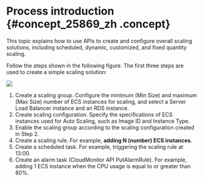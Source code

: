# Process introduction {#concept_25869_zh .concept}

This topic explains how to use APIs to create and configure overall scaling solutions, including scheduled, dynamic, customized, and fixed quantity scaling.

Follow the steps shown in the following figure. The first three steps are used to create a simple scaling solution:

![](http://static-aliyun-doc.oss-cn-hangzhou.aliyuncs.com/assets/img/40610/154227373132063_en-US.png)

1.  Create a scaling group. Configure the minimum \(Min Size\) and maximum \(Max Size\) number of ECS instances for scaling, and select a Server Load Balancer instance and an RDS instance.
2.  Create scaling configuration. Specify the specifications of ECS instances used for Auto Scaling, such as Image ID and Instance Type.
3.  Enable the scaling group according to the scaling configuration created in Step 2.
4.  Create a scaling rule. For example, **adding N \(number\) ECS instances**.
5.  Create a scheduled task. For example, triggering the scaling rule at 13:00.
6.  Create an alarm task \(CloudMonitor API PutAlarmRule\). For example, adding 1 ECS instance when the CPU usage is equal to or greater than 80%.

